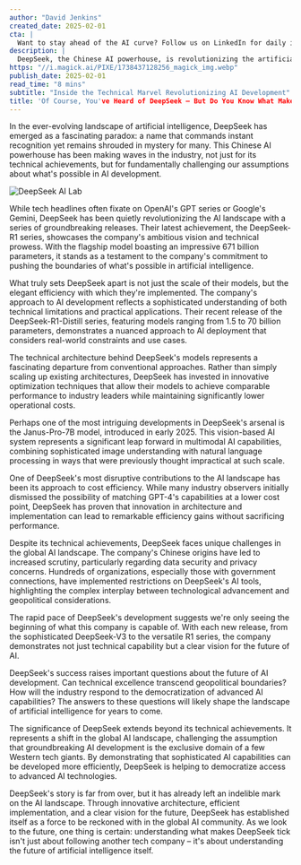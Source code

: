 ```yaml
---
author: "David Jenkins"
created_date: 2025-02-01
cta: |
  Want to stay ahead of the AI curve? Follow us on LinkedIn for daily insights into groundbreaking developments like DeepSeek and other AI innovations shaping our future.
description: |
  DeepSeek, the Chinese AI powerhouse, is revolutionizing the artificial intelligence landscape with its groundbreaking technical achievements and cost-efficient approach. From the impressive DeepSeek-R1 series to the innovative Janus-Pro-7B model, discover how this company is challenging conventional AI development while navigating complex global dynamics.
https: "//i.magick.ai/PIXE/1738437128256_magick_img.webp"
publish_date: 2025-02-01
read_time: "8 mins"
subtitle: "Inside the Technical Marvel Revolutionizing AI Development"
title: 'Of Course, You've Heard of DeepSeek — But Do You Know What Makes It Tick?'
---
```


In the ever-evolving landscape of artificial intelligence, DeepSeek has emerged as a fascinating paradox: a name that commands instant recognition yet remains shrouded in mystery for many. This Chinese AI powerhouse has been making waves in the industry, not just for its technical achievements, but for fundamentally challenging our assumptions about what's possible in AI development.

![DeepSeek AI Lab](https://i.magick.ai/PIXE/1738437128260_magick_img.webp)

While tech headlines often fixate on OpenAI's GPT series or Google's Gemini, DeepSeek has been quietly revolutionizing the AI landscape with a series of groundbreaking releases. Their latest achievement, the DeepSeek-R1 series, showcases the company's ambitious vision and technical prowess. With the flagship model boasting an impressive 671 billion parameters, it stands as a testament to the company's commitment to pushing the boundaries of what's possible in artificial intelligence.

What truly sets DeepSeek apart is not just the scale of their models, but the elegant efficiency with which they're implemented. The company's approach to AI development reflects a sophisticated understanding of both technical limitations and practical applications. Their recent release of the DeepSeek-R1-Distill series, featuring models ranging from 1.5 to 70 billion parameters, demonstrates a nuanced approach to AI deployment that considers real-world constraints and use cases.

The technical architecture behind DeepSeek's models represents a fascinating departure from conventional approaches. Rather than simply scaling up existing architectures, DeepSeek has invested in innovative optimization techniques that allow their models to achieve comparable performance to industry leaders while maintaining significantly lower operational costs.

Perhaps one of the most intriguing developments in DeepSeek's arsenal is the Janus-Pro-7B model, introduced in early 2025. This vision-based AI system represents a significant leap forward in multimodal AI capabilities, combining sophisticated image understanding with natural language processing in ways that were previously thought impractical at such scale.

One of DeepSeek's most disruptive contributions to the AI landscape has been its approach to cost efficiency. While many industry observers initially dismissed the possibility of matching GPT-4's capabilities at a lower cost point, DeepSeek has proven that innovation in architecture and implementation can lead to remarkable efficiency gains without sacrificing performance.

Despite its technical achievements, DeepSeek faces unique challenges in the global AI landscape. The company's Chinese origins have led to increased scrutiny, particularly regarding data security and privacy concerns. Hundreds of organizations, especially those with government connections, have implemented restrictions on DeepSeek's AI tools, highlighting the complex interplay between technological advancement and geopolitical considerations.

The rapid pace of DeepSeek's development suggests we're only seeing the beginning of what this company is capable of. With each new release, from the sophisticated DeepSeek-V3 to the versatile R1 series, the company demonstrates not just technical capability but a clear vision for the future of AI.

DeepSeek's success raises important questions about the future of AI development. Can technical excellence transcend geopolitical boundaries? How will the industry respond to the democratization of advanced AI capabilities? The answers to these questions will likely shape the landscape of artificial intelligence for years to come.

The significance of DeepSeek extends beyond its technical achievements. It represents a shift in the global AI landscape, challenging the assumption that groundbreaking AI development is the exclusive domain of a few Western tech giants. By demonstrating that sophisticated AI capabilities can be developed more efficiently, DeepSeek is helping to democratize access to advanced AI technologies.

DeepSeek's story is far from over, but it has already left an indelible mark on the AI landscape. Through innovative architecture, efficient implementation, and a clear vision for the future, DeepSeek has established itself as a force to be reckoned with in the global AI community. As we look to the future, one thing is certain: understanding what makes DeepSeek tick isn't just about following another tech company – it's about understanding the future of artificial intelligence itself.